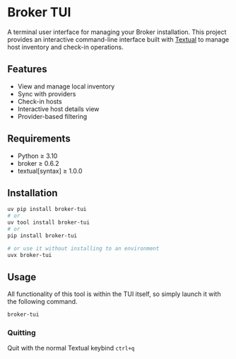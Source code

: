 # Broker TUI

A terminal user interface for managing your Broker installation. This project provides an interactive command-line interface built with [Textual](https://textual.textualize.io/) to manage host inventory and check-in operations.

## Features

- View and manage local inventory
- Sync with providers
- Check-in hosts
- Interactive host details view
- Provider-based filtering

## Requirements

- Python ≥ 3.10
- broker ≥ 0.6.2
- textual[syntax] ≥ 1.0.0

## Installation

```bash
uv pip install broker-tui
# or
uv tool install broker-tui
# or
pip install broker-tui

# or use it without installing to an environment
uvx broker-tui
```

## Usage
All functionality of this tool is within the TUI itself, so simply launch it with the following command.

```bash
broker-tui
```

### Quitting
Quit with the normal Textual keybind `ctrl+q`
